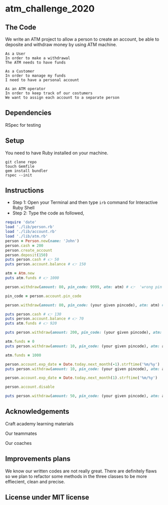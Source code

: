 # atm_challenge_2020

## The Code

We write an ATM project to allow a person to create an account, be able to deposite and withdraw money by using ATM machine.

```
As a User       
In order to make a withdrawal      
The ATM needs to have funds
```
```
As a Customer
In order to manage my funds
I need to have a personal account
```
```
As an ATM operator      
In order to keep track of our costumers     
We want to assign each account to a separate person
```
## Dependencies

RSpec for testing

## Setup

You need to have Ruby installed on your machine.

```Terminal
git clone repo
touch Gemfile
gem install bundler
rspec --init
```

## Instructions

- Step 1: Open your Terminal and then type `irb` command for Interactive Ruby Shell
- Step 2: Type the code as followed,

```ruby
require 'date'
load './lib/person.rb'
load './lib/account.rb'
load './lib/atm.rb'
person = Person.new(name: 'John')
person.cash = 200
person.create_account
person.deposit(150)
puts person.cash # 👉 50
puts person.account.balance # 👉 150

atm = Atm.new
puts atm.funds # 👉 1000

person.withdraw(amount: 80, pin_code: 9999, atm: atm) # 👉  'wrong pin' message

pin_code = person.account.pin_code

person.withdraw(amount: 80, pin_code: (your given pincode), atm: atm) # 👉  'success' message

puts person.cash # 👉 130
puts person.account.balance # 👉 70
puts atm.funds # 👉 920

puts person.withdraw(amount: 200, pin_code: (your given pincode), atm: atm) # 👉  'insufficient funds' message

atm.funds = 0
puts person.withdraw(amount: 10, pin_code: (your given pincode), atm: atm) # 👉 'insufficent funds in ATM' message

atm.funds = 1000

person.account.exp_date = Date.today.next_month(-1).strftime('%m/%y')
puts person.withdraw(amount: 10, pin_code: (your given pincode), atm: atm) # 👉 'card expired' message

person.account.exp_date = Date.today.next_month(1).strftime('%m/%y')

person.account.disable

puts person.withdraw(amount: 50, pin_code: (your given pincode), atm: atm) # 👉 'account is disabled' message
```
## Acknowledgements

Craft academy learning materials 

Our teammates 

Our coaches

## Improvements plans

We know our written codes are not really great. There are definitely flaws so we plan to refactor some methods in the three classes to be more effiecient, clean and precise.

## License under MIT license

